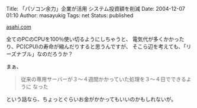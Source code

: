 Title: 「パソコン余力」企業が活用 システム投資額を削減
Date: 2004-12-07 01:10
Author: masayukig
Tags: net
Status: published

[asahi.com](http://www.asahi.com/business/update/1205/010.html?2004)

全てのPCのCPUを100％使い切るようにしちゃうと、
電気代が多くかかったり、PC(CPU)の寿命が縮んだりすると思うんですが、
そこら辺を考えても、「リーズナブル」なのだろうか？

まぁ、

> 従来の専用サーバーが３〜４週間かかっていた処理を３〜４日でできるように
> なった

という話なら、ちょっとぐらいお金がかかってもいいのかもしれないが。
